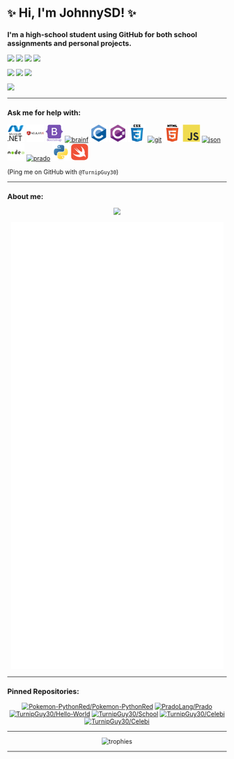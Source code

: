 <h1 id="title"><code>✨</code> Hi, I'm JohnnySD! <code>✨</code></h1>
<h3>I'm a high-school student using GitHub for both school assignments and personal projects.</h3>
<p>
	<a href="https://github.com/TurnipGuy30" target="_blank" rel="noopener noreferrer"><img
			src="https://gpvc.arturio.dev/TurnipGuy30"></a>
	<!--Profile views-->
	<a href="https://github.com/TurnipGuy30" target="_blank" rel="noopener noreferrer"><img
			src="https://img.shields.io/github/stars/TurnipGuy30"></a>
	<!--Stars-->
	<a href="https://github.com/Pokemon-PythonRed" target="_blank" rel="noopener noreferrer"><img
			src="https://img.shields.io/badge/Working%20on-Pokémon%20PythonRed-red"></a>
	<!--Working on-->
	<a href="https://wakatime.com/@580a86f3-d10f-4415-ac5c-b9a0b252a2fb"><img
			src="https://wakatime.com/badge/user/580a86f3-d10f-4415-ac5c-b9a0b252a2fb.svg"></a>
	<!--Wakatime-->
</p>
<p>
	<a href="https://github.com/Valensce" target="_blank" rel="noopener noreferrer"><img
			src="https://img.shields.io/badge/Shoutout%20to-Valensce-purple"></a>
	<!--Valesce-->
	<a href="https://github.com/joeblownn" target="_blank" rel="noopener noreferrer"><img
			src="https://img.shields.io/badge/Shoutout%20to-joeblownn-ff0000"></a>
	<!--joeblownn-->
	<a href="https://github.com/hacking-mudkip" target="_blank" rel="noopener noreferrer"><img
			src="https://img.shields.io/badge/Shoutout%20to-hacking--mudkip-darkgreen"></a>
	<!--hacking-mudkip-->
</p>
<p>
	<a href="https://github.com/TurnipGuy30/TurnipGuy30/actions/workflows/metrics.yml"><img
			src="https://github.com/TurnipGuy30/TurnipGuy30/actions/workflows/metrics.yml/badge.svg?branch=main"></a>
	<!--Metrics Status-->
</p>
<hr>
<h3>Ask me for help with:</h3>
<p id="pics">
	<a href="https://dotnet.microsoft.com/" target="_blank"><img
			src="https://raw.githubusercontent.com/devicons/devicon/master/icons/dot-net/dot-net-original-wordmark.svg"
			alt="dotnet" width="40" height="40"></a>
	<!--.NET-->
	<a href="https://angular.io" target="_blank"><img
			src="https://raw.githubusercontent.com/devicons/devicon/master/icons/angularjs/angularjs-original-wordmark.svg"
			alt="angularjs" width="40" height="40"></a>
	<!--Angular-->
	<a href="https://getbootstrap.com" target="_blank"><img
			src="https://raw.githubusercontent.com/devicons/devicon/master/icons/bootstrap/bootstrap-plain-wordmark.svg"
			alt="bootstrap" width="40" height="40"></a>
	<!--Bootstrap-->
	<a href="https://en.wikipedia.org/wiki/Brainfuck" target="_blank" rel="noopener noreferrer"><img
			src="https://camo.githubusercontent.com/08715f505988e07c57a219646484b5bacd6e4f114cacaf320727dde32dc6317a/68747470733a2f2f7265732e636c6f7564696e6172792e636f6d2f63616761746179632f696d6167652f75706c6f61642f635f7363616c652c775f3530302f76313439333931343334342f62662e706e67"
			alt="brainf" width="40" height="40"></a>
	<!--Brainf*ck-->
	<a href="https://www.cprogramming.com/" target="_blank" rel="noopener noreferrer"><img
			src="https://raw.githubusercontent.com/devicons/devicon/master/icons/c/c-original.svg" alt="c"
			width="40" height="40"></a>
	<!--C-->
	<a href="https://www.w3schools.com/cs/" target="_blank"><img
			src="https://raw.githubusercontent.com/devicons/devicon/master/icons/csharp/csharp-original.svg"
			alt="csharp" width="40" height="40"></a>
	<!--C#-->
	<a href="https://www.w3schools.com/css/" target="_blank" rel="noopener noreferrer"><img
			src="https://raw.githubusercontent.com/devicons/devicon/master/icons/css3/css3-original-wordmark.svg"
			alt="css3" width="40" height="40"></a>
	<!--CSS3-->
	<a href="https://git-scm.com/" target="_blank"><img
			src="https://www.vectorlogo.zone/logos/git-scm/git-scm-icon.svg" alt="git" width="40"
			height="40"></a>
	<!--Git-->
	<a href="https://www.w3.org/html/" target="_blank" rel="noopener noreferrer"><img
			src="https://raw.githubusercontent.com/devicons/devicon/master/icons/html5/html5-original-wordmark.svg"
			alt="html5" width="40" height="40"></a>
	<!--HTML5-->
	<a href="https://developer.mozilla.org/en-US/docs/Web/JavaScript" target="_blank"
			rel="noopener noreferrer"><img
			src="https://raw.githubusercontent.com/devicons/devicon/master/icons/javascript/javascript-original.svg"
			alt="javascript" width="40" height="40"></a>
	<!--JavaScript-->
	<a href="https://www.json.org/json-en.html" target="_blank"><img
			src="https://joinup.ec.europa.eu/sites/default/files/inline-images/json-logo.png" alt="json"
			width="40" height="40"></a>
	<!--JSON-->
	<a href="https://nodejs.org" target="_blank" rel="noopener noreferrer"><img
			src="https://raw.githubusercontent.com/devicons/devicon/master/icons/nodejs/nodejs-original-wordmark.svg"
			alt="nodejs" width="40" height="40"></a>
	<!--Node.js-->
	<a href="https://github.com/TurnipGuy30/Prado" target="_blank" rel="noopener noreferrer"><img
			src="https://raw.githubusercontent.com/TurnipGuy30/Prado/main/logo.png" alt="prado" width="40"
			height="40"></a>
	<!--Prado-->
	<a href="https://www.python.org" target="_blank" rel="noopener noreferrer"><img
			src="https://raw.githubusercontent.com/devicons/devicon/master/icons/python/python-original.svg"
			alt="python" width="40" height="40"></a>
	<!--Python-->
	<a href="https://developer.apple.com/swift/" target="_blank" rel="noopener noreferrer"><img
			src="https://raw.githubusercontent.com/devicons/devicon/master/icons/swift/swift-original.svg"
			alt="swift" width="40" height="40"></a>
	<!--Swift-->
</p>
<p>(Ping me on GitHub with <code>@TurnipGuy30</code>)</p>

<hr>
<h3>About me:</h3>
<p align="center">
	<a href="https://github.com/TurnipGuy30"><img src="https://github-readme-stats.vercel.app/api/top-langs?username=turnipguy30&show_icons=true&locale=en&layout=compact&theme=tokyonight&langs_count=10&custom_title=Most%20Used%20Languages%20%28Complete%29"></a>
</p>
<p align="center">
	<img src="https://raw.githubusercontent.com/TurnipGuy30/TurnipGuy30/main/github-metrics.svg"
		alt="stats">
</p>
<hr>
<h3>Pinned Repositories:</h3>
<p align="center">
	<a href="https://github.com/Pokemon-PythonRed/Pokemon-PythonRed" target="_blank"
		rel="noopener noreferrer"><img alt="Pokemon-PythonRed/Pokemon-PythonRed"
			src="https://github-readme-stats.vercel.app/api/pin/?username=Pokemon-PythonRed&repo=Pokemon-PythonRed&theme=tokyonight&show_owner=false"
			width="400" height="150"></a>
	<a href="https://github.com/PradoLang/Prado" target="_blank" rel="noopener noreferrer"><img
			alt="PradoLang/Prado"
			src="https://github-readme-stats.vercel.app/api/pin/?username=PradoLang&repo=Prado&theme=tokyonight&show_owner=true"
			width="400" height="150"></a>
	<a href="https://github.com/TurnipGuy30/Hello-World" target="_blank" rel="noopener noreferrer"><img
			alt="TurnipGuy30/Hello-World"
			src="https://github-readme-stats.vercel.app/api/pin/?username=TurnipGuy30&repo=Helloz&theme=tokyonight&show_owner=false"
			width="400" height="150"></a>
	<a href="https://github.com/TurnipGuy30/School" target="_blank" rel="noopener noreferrer"><img
			alt="TurnipGuy30/School"
			src="https://github-readme-stats.vercel.app/api/pin/?username=TurnipGuy30&repo=School&theme=tokyonight&show_owner=false"
			width="400" height="150"></a>
	<a href="https://github.com/TurnipGuy30/Celebi" target="_blank" rel="noopener noreferrer"><img
			alt="TurnipGuy30/Celebi"
			src="https://github-readme-stats.vercel.app/api/pin/?username=TurnipGuy30&repo=Celebi&theme=tokyonight&show_owner=false"
			width="400" height="150"></a>
	<a href="https://github.com/TurnipGuy30/Celebi" target="_blank" rel="noopener noreferrer"><img
			alt="TurnipGuy30/Celebi"
			src="https://github-readme-stats.vercel.app/api/pin/?username=TurnipGuy30&repo=BF&theme=tokyonight&show_owner=false"
			width="400" height="150"></a>
</p>
<hr>
<p align="center">
	<img class="trophies" src="https://github-profile-trophy.vercel.app/?username=TurnipGuy30&theme=dracula&no-frame=true&column=8" alt="trophies">
</p>
<hr>
